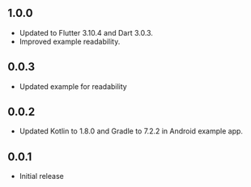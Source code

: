 ## 1.0.0

* Updated to Flutter 3.10.4 and Dart 3.0.3.
* Improved example readability.

## 0.0.3

* Updated example for readability

## 0.0.2

* Updated Kotlin to 1.8.0 and Gradle to 7.2.2 in Android example app.

## 0.0.1

* Initial release